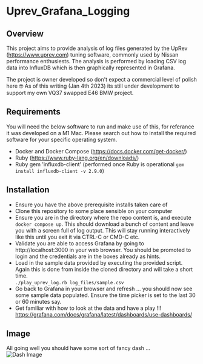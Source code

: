 # Uprev_Grafana_Logging

## Overview
This project aims to provide analysis of log files generated by the UpRev (https://www.uprev.com) tuning software, commonly used by Nissan performance enthusiests. The analysis is performed by loading CSV log data into InfluxDB which is then graphically represented in Grafana.  
  
The project is owner developed so don't expect a commercial level of polish here 🤓 As of this writing (Jan 4th 2023) its still under development to support my own VQ37 swapped E46 BMW project.

## Requirements
You will need the below software to run and make use of this, for referance it was developed on a M1 Mac. Please search out how to install the required software for your specific operating system.
  
- Docker and Docker Compose (https://docs.docker.com/get-docker/)
- Ruby (https://www.ruby-lang.org/en/downloads/)
- Ruby gem 'influxdb-client' (performed once Ruby is operational ```gem install influxdb-client -v 2.9.0```)

## Installation
- Ensure you have the above prerequisite installs taken care of
- Clone this repository to some place sensible on your computer
- Ensure you are in the directory where the repo content is, and execute ```docker compose up```. This should download a bunch of content and leave you with a screen full of log output. This will stay running interactively like this until you exit it via CTRL-C or CMD-C etc.
- Validate you are able to access Grafana by going to http://localhost:3000 in your web browser. You should be promoted to login and the credentials are in the boxes already as hints.
- Load in the sample data provided by executing the provided script. Again this is done from inside the cloned directory and will take a short time.  
```./play_uprev_log.rb log_files/sample.csv```
- Go back to Grafana in your browser and refresh ... you should now see some sample data populated. Ensure the time picker is set to the last 30 or 60 minutes say.
- Get familiar with how to look at the data and have a play !!! https://grafana.com/docs/grafana/latest/dashboards/use-dashboards/

## Image
All going well you should have some sort of fancy dash ...  
![Dash Image](overview_dashboard.jpg)
